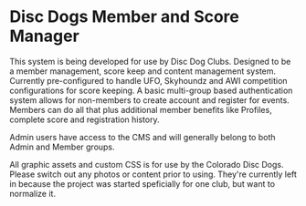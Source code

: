 Disc Dogs Member and Score Manager
===

This system is being developed for use by Disc Dog Clubs. Designed to be a member management, score keep and content management system.
Currently pre-configured to handle UFO, Skyhoundz and AWI competition configurations for score keeping. A basic multi-group based authentication system allows for 
non-members to create account and register for events. Members can do all that plus additional member benefits like Profiles, complete score and registration history.

Admin users have access to the CMS and will generally belong to both Admin and Member groups. 


All graphic assets and custom CSS is for use by the Colorado Disc Dogs. Please switch out any photos or content prior to using. They're currently left in because the project was started speficially for one club, but want to normalize it.
